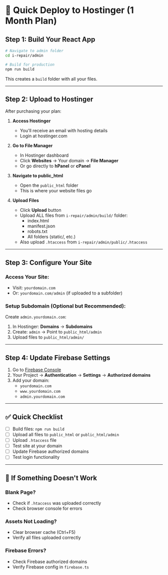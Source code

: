 # 🚀 Quick Deploy to Hostinger (1 Month Plan)

## Step 1: Build Your React App

```bash
# Navigate to admin folder
cd i-repair/admin

# Build for production
npm run build
```

This creates a `build` folder with all your files.

---

## Step 2: Upload to Hostinger

After purchasing your plan:

1. **Access Hostinger**
   - You'll receive an email with hosting details
   - Login at hostinger.com

2. **Go to File Manager**
   - In Hostinger dashboard
   - Click **Websites** → Your domain → **File Manager**
   - Or go directly to **hPanel** or **cPanel**

3. **Navigate to public_html**
   - Open the `public_html` folder
   - This is where your website files go

4. **Upload Files**
   - Click **Upload** button
   - Upload ALL files from `i-repair/admin/build/` folder:
     - index.html
     - manifest.json
     - robots.txt
     - All folders (static/, etc.)
   - Also upload `.htaccess` from `i-repair/admin/public/.htaccess`

---

## Step 3: Configure Your Site

### Access Your Site:
- Visit: `yourdomain.com` 
- Or: `yourdomain.com/admin` (if uploaded to a subfolder)

### Setup Subdomain (Optional but Recommended):
Create `admin.yourdomain.com`:
1. In Hostinger: **Domains** → **Subdomains**
2. Create: `admin` → Point to `public_html/admin`
3. Upload files to `public_html/admin/`

---

## Step 4: Update Firebase Settings

1. Go to [Firebase Console](https://console.firebase.google.com/)
2. Your Project → **Authentication** → **Settings** → **Authorized domains**
3. Add your domain:
   - `yourdomain.com`
   - `www.yourdomain.com`
   - `admin.yourdomain.com`

---

## ✅ Quick Checklist

- [ ] Build files: `npm run build`
- [ ] Upload all files to `public_html` or `public_html/admin`
- [ ] Upload `.htaccess` file
- [ ] Test site at your domain
- [ ] Update Firebase authorized domains
- [ ] Test login functionality

---

## 🔧 If Something Doesn't Work

### Blank Page?
- Check if `.htaccess` was uploaded correctly
- Check browser console for errors

### Assets Not Loading?
- Clear browser cache (Ctrl+F5)
- Verify all files uploaded correctly

### Firebase Errors?
- Check Firebase authorized domains
- Verify Firebase config in `firebase.ts`





